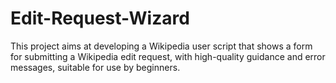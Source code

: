 # Edit-Request-Wizard
This project aims at developing a Wikipedia user script that shows a form for submitting a Wikipedia edit request, with high-quality guidance and error messages, suitable for use by beginners.
